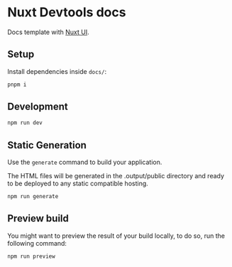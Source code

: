 # Nuxt Devtools docs

Docs template with [Nuxt UI](https://ui.nuxt.com).

## Setup

Install dependencies inside `docs/`:

```bash
pnpm i
```

## Development

```bash
npm run dev
```

## Static Generation

Use the `generate` command to build your application.

The HTML files will be generated in the .output/public directory and ready to be deployed to any static compatible hosting.

```bash
npm run generate
```

## Preview build

You might want to preview the result of your build locally, to do so, run the following command:

```bash
npm run preview
```
